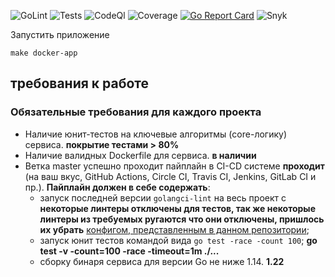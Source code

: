 ![GoLint](https://github.com/kotoproger/exchange/actions/workflows/linter.yml/badge.svg?branch=master) ![Tests](https://github.com/kotoproger/exchange/actions/workflows/tests.yml/badge.svg?branch=master) ![CodeQl](https://github.com/kotoproger/exchange/actions/workflows/github-code-scanning/codeql/badge.svg?branch=master) ![Coverage](https://github.com/kotoproger/exchange/actions/workflows/coverage.yml/badge.svg?branch=master) [![Go Report Card](https://goreportcard.com/badge/github.com/kotoproger/exchange)](https://goreportcard.com/report/github.com/kotoproger/exchange) ![Snyk](https://snyk.io/test/github/kotoproger/exchange/badge.svg)

Запустить приложение
```
make docker-app 
```

## требования к работе 
### Обязательные требования для каждого проекта
* Наличие юнит-тестов на ключевые алгоритмы (core-логику) сервиса. **покрытие тестами > 80%**
* Наличие валидных Dockerfile для сервиса. **в наличии**
* Ветка master успешно проходит пайплайн в CI-CD системе **проходит**
(на ваш вкус, GitHub Actions, Circle CI, Travis CI, Jenkins, GitLab CI и пр.).
**Пайплайн должен в себе содержать**:
    - запуск последней версии `golangci-lint` на весь проект с **некоторые линтеры отключены для тестов, так же некоторые линтеры из требуемых ругаются что они отключены, пришлось их убрать**
    [конфигом, представленным в данном репозитории](./.golangci.yml);
    - запуск юнит тестов командой вида `go test -race -count 100`; **go test -v -count=100 -race -timeout=1m ./...**
    - сборку бинаря сервиса для версии Go не ниже 1.14. **1.22**
